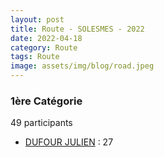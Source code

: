 ```yaml
---
layout: post
title: Route - SOLESMES - 2022
date: 2022-04-18
category: Route
tags: Route
image: assets/img/blog/road.jpeg
---
```


### 1ère Catégorie
49 participants
- [DUFOUR JULIEN](https://teamspecializedlille.cc/coureurs/dufourjulien) : 27
